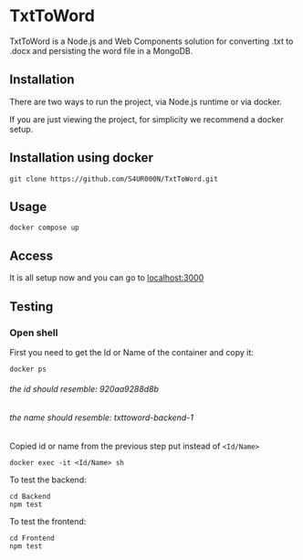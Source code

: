 # TxtToWord

TxtToWord is a Node.js and Web Components solution for converting .txt to .docx and persisting the word file in a MongoDB.

## Installation

There are two ways to run the project, via Node.js runtime or via docker.

If you are just viewing the project, for simplicity  we recommend a docker setup.

## Installation using docker

```git
git clone https://github.com/S4UR000N/TxtToWord.git
```

## Usage

```docker
docker compose up
```

## Access

It is all setup now and you can go to <a href="http://localhost:3000/" target="_blank">localhost:3000</a>

## Testing

### Open shell

First you need to get the Id or Name of the container and copy it:

```docker
docker ps
```
###### the id should resemble: 920aa9288d8b
###### the name should resemble: txttoword-backend-1

Copied id or name from the previous step put instead of ```<Id/Name>```


```docker
docker exec -it <Id/Name> sh
```

To test the backend:

```
cd Backend
npm test
```

To test the frontend:
```
cd Frontend
npm test
```
